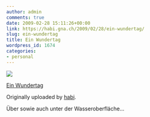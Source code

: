 ```yaml
---
author: admin
comments: true
date: 2009-02-28 15:11:26+00:00
link: https://habi.gna.ch/2009/02/28/ein-wundertag/
slug: ein-wundertag
title: Ein Wundertag
wordpress_id: 1674
categories:
- personal
---
```


[![](https://static.flickr.com/3541/3316565368_8fcf7e4522_m.jpg)](https://www.flickr.com/photos/habi/3316565368/)

[Ein Wundertag](https://www.flickr.com/photos/habi/3316565368/)

Originally uploaded by [habi](https://www.flickr.com/people/habi/).

Über sowie auch unter der Wasseroberfläche...
